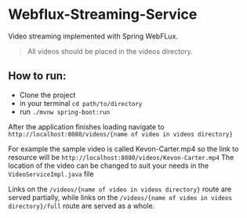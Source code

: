 # Webflux-Streaming-Service

Video streaming implemented with Spring WebFLux.

> All videos should be placed in the videos directory.

How to run:
-
- Clone the project
- in your terminal `cd path/to/directory`
- run `./mvnw spring-boot:run` 

After the application finishes loading navigate to 
`http://localhost:8080/videos/{name of video in videos directory}`

For example the sample video is called Kevon-Carter.mp4 so the link to resource will be
`http://localhost:8080/videos/Kevon-Carter.mp4`
The location of the video can be changed to suit your needs in the `VideoServiceImpl.java` file

Links on the `/videos/{name of video in videos directory}` route are served partially, while
links on the `/videos/{name of video in videos directory}/full` route are served as a whole.
